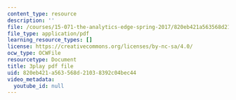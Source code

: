 ```yaml
---
content_type: resource
description: ''
file: /courses/15-071-the-analytics-edge-spring-2017/820eb421a563568d21038392c04bec44_xglWbWk_swE.pdf
file_type: application/pdf
learning_resource_types: []
license: https://creativecommons.org/licenses/by-nc-sa/4.0/
ocw_type: OCWFile
resourcetype: Document
title: 3play pdf file
uid: 820eb421-a563-568d-2103-8392c04bec44
video_metadata:
  youtube_id: null
---
```

